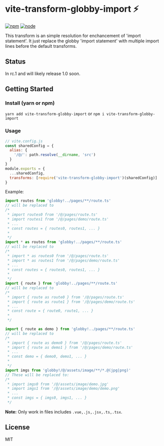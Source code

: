 # vite-transform-globby-import ⚡

[![npm][npm-img]][npm-url]
[![node][node-img]][node-url]

This transform is an simple resolution for enchancement of 'import statement'. It just replace the globby 'import statement' with multiple import lines before the default transforms.

## Status

In rc.1 and will likely release 1.0 soon.

## Getting Started

### Install (yarn or npm)

`yarn add vite-transform-globby-import` or `npm i vite-transform-globby-import`

### Usage

```javascript
// vite.config.js
const sharedConfig = {
  alias: {
    '/@/': path.resolve(__dirname, 'src')
  }
}
module.exports = {
  ...sharedConfig,
  transforms: [require('vite-transform-globby-import')(sharedConfig)]
}
```

Example: 

```ts
import routes from 'globby!../pages/**/route.ts'
// will be replaced to 
/*
 * import routes0 from '/@/pages/route.ts'
 * import routes1 from '/@/pages/demo/route.ts'
 * ...
 * const routes = { routes0, routes1, ... }
 *
 */
import * as routes from 'globby!../pages/**/route.ts'
// will be replaced to 
/*
 * import * as routes0 from '/@/pages/route.ts'
 * import * as routes1 from '/@/pages/demo/route.ts'
 * ...
 * const routes = { routes0, routes1, ... }
 *
 */
import { route } from 'globby!../pages/**/route.ts'
// will be replaced to 
/*
 * import { route as route0 } from '/@/pages/route.ts'
 * import { route as route1 } from '/@/pages/demo/route.ts'
 * ...
 * const route = { route0, route1, ... }
 *
 */

import { route as demo } from 'globby!../pages/**/route.ts'
// will be replaced to 
/*
 * import { route as demo0 } from '/@/pages/route.ts'
 * import { route as demo1 } from '/@/pages/demo/route.ts'
 * ...
 * const demo = { demo0, demo1, ... }
 *
 */
import imgs from 'globby!/@/assets/image/**/*.@(jpg|png)'
// These will be replaced to:
/*
 * import imgs0 from '/@/assets/image/demo.jpg'
 * import imgs1 from '/@/assets/image/demo/demo.png'
 * ...
 * const imgs = { imgs0, imgs1, ... }
 */
```

**Note:** Only work in files includes `.vue,.js,.jsx,.ts,.tsx`.

## License

MIT

[npm-img]: https://img.shields.io/badge/npm-v1.0.0--rc.1-green.svg
[npm-url]: https://npmjs.com/package/vite-transform-globby-import
[node-img]: https://img.shields.io/node/v/vite.svg
[node-url]: https://nodejs.org/en/about/releases/

<!-- [unix-ci-img]: https://circleci.com/gh/vitejs/vite.svg?style=shield
[unix-ci-url]: https://app.circleci.com/pipelines/github/vitejs/vite
[windows-ci-img]: https://ci.appveyor.com/api/projects/status/0q4j8062olbcs71l/branch/master?svg=true
[windows-ci-url]: https://ci.appveyor.com/project/yyx990803/vite/branch/master -->
